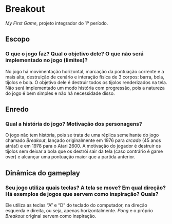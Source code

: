 # Breakout
  *My First Game*, projeto integrador do 1º período.
## Escopo
 
### O que o jogo faz? Qual o objetivo dele? O que não será implementado no jogo (limites)?

No jogo há movimentação horizontal, marcação da pontuação corrente e a mais alta, destruição de cenário e interação física de 3 corpos: barra, bola, tijolos e bola. O objetivo dele é destruir todos os tijolos renderizados na tela. Não será implementado um modo história com progressão, pois a natureza do jogo é bem simples e não há necessidade disso.

## Enredo

### Qual a história do jogo? Motivação dos personagens?

O jogo não tem história, pois se trata de uma réplica semelhante do jogo chamado *Breakout*, lançado originalmente em 1976 para *arcade* (45 anos atrás!) e em 1978 para o Atari 2600. A motivação do jogador é destruir os tijolos sem deixar a bola que os destrói sair da tela (caso contrário é game over) e alcançar uma pontuação maior que a partida anterior.

## Dinâmica do gameplay

### Seu jogo utiliza quais teclas? A tela se move? Em qual direção? Há exemplos de jogos que servem como inspiração? Quais?

Ele utiliza as teclas “A” e “D” do teclado do computador, na direção esquerda e direita, ou seja, apenas horizontalmente. *Pong* e o próprio *Breakout* original servem como inspiração.
